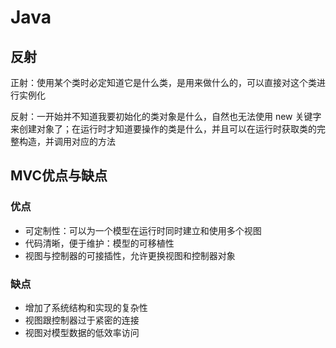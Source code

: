 # Java

## 反射

正射：使用某个类时必定知道它是什么类，是用来做什么的，可以直接对这个类进行实例化

反射：一开始并不知道我要初始化的类对象是什么，自然也无法使用 new 关键字来创建对象了；在运行时才知道要操作的类是什么，并且可以在运行时获取类的完整构造，并调用对应的方法

## MVC优点与缺点

### 优点

- 可定制性：可以为一个模型在运行时同时建立和使用多个视图
- 代码清晰，便于维护：模型的可移植性
- 视图与控制器的可接插性，允许更换视图和控制器对象

### 缺点

- 增加了系统结构和实现的复杂性
- 视图跟控制器过于紧密的连接
- 视图对模型数据的低效率访问
